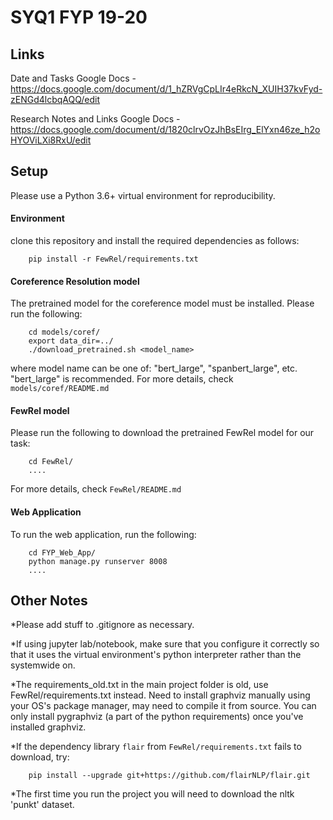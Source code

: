 # SYQ1 FYP 19-20

## Links
Date and Tasks Google Docs - https://docs.google.com/document/d/1_hZRVgCpLIr4eRkcN_XUIH37kvFyd-zENGd4lcbqAQQ/edit

Research Notes and Links Google Docs - https://docs.google.com/document/d/1820clrvOzJhBsEIrg_ElYxn46ze_h2oHYOViLXi8RxU/edit

## Setup
Please use a Python 3.6+ virtual environment for reproducibility. 

#### Environment
clone this repository and install the required dependencies as follows:
```
    pip install -r FewRel/requirements.txt
```

#### Coreference Resolution model
The pretrained model for the coreference model must be installed. Please run the following:
```
    cd models/coref/
    export data_dir=../
    ./download_pretrained.sh <model_name>
```
where model name can be one of: "bert_large", "spanbert_large", etc. "bert_large" is recommended. 
For more details, check `models/coref/README.md`

#### FewRel model
Please run the following to download the pretrained FewRel model for our task:
```
    cd FewRel/ 
    ....
```
For more details, check `FewRel/README.md`

#### Web Application
To run the web application, run the following:
```
    cd FYP_Web_App/
    python manage.py runserver 8008
    ....
```

## Other Notes

*Please add stuff to .gitignore as necessary.

*If using jupyter lab/notebook, make sure that you configure it correctly so that it uses the virtual environment's python interpreter rather than the systemwide on.

*The requirements_old.txt in the main project folder is old, use FewRel/requirements.txt instead. Need to install graphviz manually using your OS's package manager, may need to compile it from source. You can only install pygraphviz (a part of the python requirements) once you've installed graphviz.

*If the dependency library `flair` from `FewRel/requirements.txt` fails to download, try:
```
    pip install --upgrade git+https://github.com/flairNLP/flair.git
```

*The first time you run the project you will need to download the nltk 'punkt' dataset.
